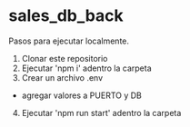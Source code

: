 # sales_db_back

Pasos para ejecutar localmente.

1) Clonar este repositorio
2) Ejecutar 'npm i' adentro la carpeta
3) Crear un archivo .env
  - agregar valores a PUERTO y DB
4) Ejecutar 'npm run start' adentro la carpeta

